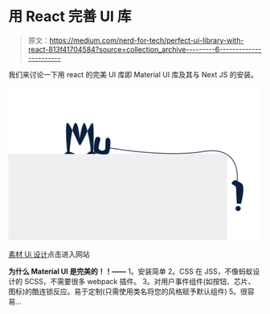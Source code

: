 # 用 React 完善 UI 库

> 原文：<https://medium.com/nerd-for-tech/perfect-ui-library-with-react-813f41704584?source=collection_archive---------6----------------------->

我们来讨论一下用 react 的完美 UI 库即 Material UI 库及其与 Next JS 的安装。

![](img/3ec5eb7720ecce6c3487f2aff85311fa.png)

[素材 Ui 设计](http://ihatereading.in/creativity)点击进入网站

**为什么 Material UI 是完美的！！——**
1。安装简单
2。CSS 在 JSS，不像蚂蚁设计的 SCSS，不需要很多 webpack 插件。
3。对用户事件组件(如按钮、芯片、图标)的酷连锁反应。易于定制(只需使用类名将您的风格赋予默认组件)
5。很容易…